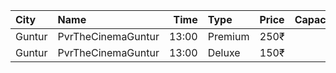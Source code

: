 | City   | Name               |  Time | Type    | Price | Capacity | Booked |
| :----- | :----------------- | ----: | :------ | ----: | -------: | -----: |
| Guntur | PvrTheCinemaGuntur | 13:00 | Premium |  250₹ |        6 |      6 |
| Guntur | PvrTheCinemaGuntur | 13:00 | Deluxe  |  150₹ |       76 |     76 |